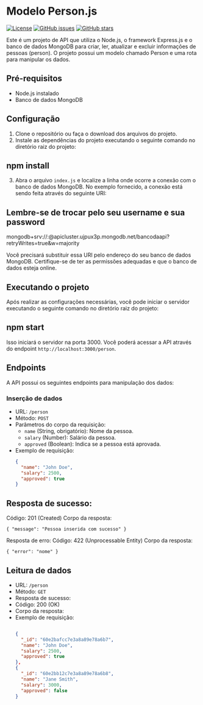 # Modelo Person.js

[![License](https://img.shields.io/badge/License-MIT-blue.svg)](https://opensource.org/licenses/MIT)
[![GitHub issues](https://img.shields.io/github/issues/seu-usuario/seu-repositorio.svg)](https://github.com/seu-usuario/seu-repositorio/issues)
[![GitHub stars](https://img.shields.io/github/stars/seu-usuario/seu-repositorio.svg)](https://github.com/seu-usuario/seu-repositorio/stargazers)

Este é um projeto de API que utiliza o Node.js, o framework Express.js e o banco de dados MongoDB para criar, ler, atualizar e excluir informações de pessoas (person). O projeto possui um modelo chamado Person e uma rota para manipular os dados.

## Pré-requisitos
- Node.js instalado
- Banco de dados MongoDB

## Configuração
1. Clone o repositório ou faça o download dos arquivos do projeto.
2. Instale as dependências do projeto executando o seguinte comando no diretório raiz do projeto:

## npm install

3. Abra o arquivo `index.js` e localize a linha onde ocorre a conexão com o banco de dados MongoDB. No exemplo fornecido, a conexão está sendo feita através do seguinte URI:


## Lembre-se de trocar pelo seu username e sua password 
mongodb+srv://<username>:<password>@apicluster.ujpux3p.mongodb.net/bancodaapi?retryWrites=true&w=majority

Você precisará substituir essa URI pelo endereço do seu banco de dados MongoDB. Certifique-se de ter as permissões adequadas e que o banco de dados esteja online.

## Executando o projeto
Após realizar as configurações necessárias, você pode iniciar o servidor executando o seguinte comando no diretório raiz do projeto:

## npm start

Isso iniciará o servidor na porta 3000. Você poderá acessar a API através do endpoint `http://localhost:3000/person`.

## Endpoints
A API possui os seguintes endpoints para manipulação dos dados:

### Inserção de dados
- URL: `/person`
- Método: `POST`
- Parâmetros do corpo da requisição:
  - `name` (String, obrigatório): Nome da pessoa.
  - `salary` (Number): Salário da pessoa.
  - `approved` (Boolean): Indica se a pessoa está aprovada.
- Exemplo de requisição:
  ```json
  {
    "name": "John Doe",
    "salary": 2500,
    "approved": true
  }

 ## Resposta de sucesso:
Código: 201 (Created)
Corpo da resposta:

`{
  "message": "Pessoa inserida com sucesso"
}`

Resposta de erro:
Código: 422 (Unprocessable Entity)
Corpo da resposta:

`{
  "error": "nome"
}`

## Leitura de dados 

- URL: `/person`
- Método: `GET`
- Resposta de sucesso:
- Código: 200 (OK)
- Corpo da resposta:
- Exemplo de requisição:
  ```json
  
  {
    "_id": "60e2bafcc7e3a8a89e78a6b7",
    "name": "John Doe",
    "salary": 2500,
    "approved": true
  },
  {
    "_id": "60e2bb12c7e3a8a89e78a6b8",
    "name": "Jane Smith",
    "salary": 3000,
    "approved": false
  }

 
